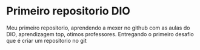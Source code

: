 # Primeiro repositorio DIO
Meu primeiro repositorio, aprendendo a mexer no github com as aulas do DIO, aprendizagem top, otimos professores.
Entregando o primeiro desafio que é criar um repositorio no git
